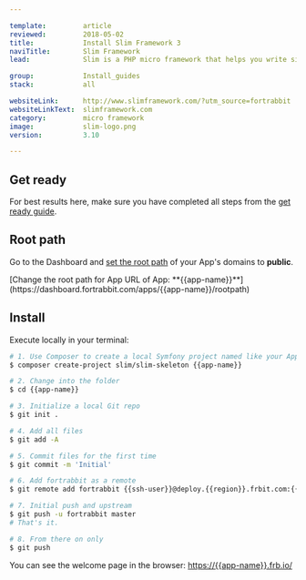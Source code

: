 ```yaml
---

template:         article
reviewed:         2018-05-02
title:            Install Slim Framework 3
naviTitle:        Slim Framework
lead:             Slim is a PHP micro framework that helps you write simple web applications and APIs quickly. Learn how to install and tune Slim 3 on fortrabbit.

group:            Install_guides
stack:            all

websiteLink:      http://www.slimframework.com/?utm_source=fortrabbit
websiteLinkText:  slimframework.com
category:         micro framework
image:            slim-logo.png
version:          3.10

---
```


## Get ready

For best results here, make sure you have completed all steps from the [get ready guide](/get-ready).

## Root path

Go to the Dashboard and [set the root path](/app#toc-root-path) of your App's domains to **public**.

<div markdown="1" data-user="known">
[Change the root path for App URL of App: **{{app-name}}**](https://dashboard.fortrabbit.com/apps/{{app-name}}/rootpath)
</div>

## Install

Execute locally in your terminal:

```bash
# 1. Use Composer to create a local Symfony project named like your App
$ composer create-project slim/slim-skeleton {{app-name}}

# 2. Change into the folder
$ cd {{app-name}}

# 3. Initialize a local Git repo
$ git init .

# 4. Add all files
$ git add -A

# 5. Commit files for the first time
$ git commit -m 'Initial'

# 6. Add fortrabbit as a remote
$ git remote add fortrabbit {{ssh-user}}@deploy.{{region}}.frbit.com:{{app-name}}.git

# 7. Initial push and upstream
$ git push -u fortrabbit master
# That's it.

# 8. From there on only
$ git push
```

You can see the welcome page in the browser:
[https://{{app-name}}.frb.io/](https://{{app-name}}.frb.io/)
